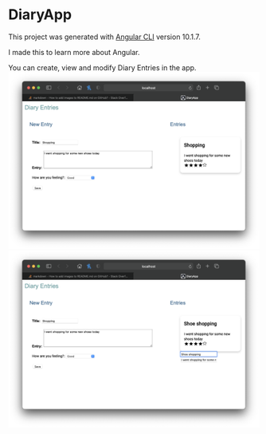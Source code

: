 # DiaryApp

This project was generated with [Angular CLI](https://github.com/angular/angular-cli) version 10.1.7.

I made this to learn more about Angular.

You can create, view and modify Diary Entries in the app.
![A screenshot of the app running.](ss1.png)
![Another screenshot of the app running.](ss2.png)
